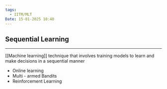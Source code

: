 ```yaml
---
tags:
  - IITM/MLT
Date: 15-01-2025 10:40
---
```


## Sequential Learning

---

[[Machine learning]] technique that involves training models to learn and make decisions in a sequential manner

- Online learning
- Multi - armed Bandits
- Reinforcement Learning